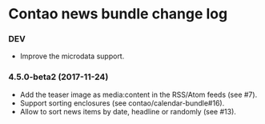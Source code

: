 # Contao news bundle change log

### DEV

 * Improve the microdata support.

### 4.5.0-beta2 (2017-11-24)

 * Add the teaser image as media:content in the RSS/Atom feeds (see #7).
 * Support sorting enclosures (see contao/calendar-bundle#16).
 * Allow to sort news items by date, headline or randomly (see #13).

